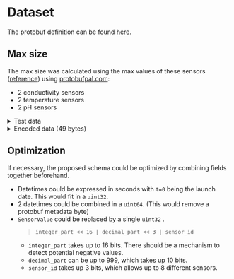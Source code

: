 # Dataset

The protobuf definition can be found [here](../schemas/dataset.proto).

## Max size

The max size was calculated using the max values of these sensors ([reference](https://github.com/SAMuCaptE/loch/blob/main/tests/scheduler_tests/fuzz/sensor_scheduler.fuzz.md)) using [protobufpal.com](https://www.protobufpal.com/):

- 2 conductivity sensors
- 2 temperature sensors
- 2 pH sensors

<details>
<summary>Test data</summary>

```json
{
  "start_time": 1709839797523,
  "end_time ": 1709839797524,
  "next_wakeup_time ": 1709839797525,
  "next_sync_time ": 1709839797526,
  "data": [
    {
      "sensor_id": 0,
      "integer_part": { "unsigned": 54999 },
      "decimal_part": 999
    },
    {
      "sensor_id": 1,
      "integer_part": { "unsigned": 54999 },
      "decimal_part": 999
    },
    {
      "sensor_id": 2,
      "integer_part": { "signed": 34 },
      "decimal_part": 999
    },
    {
      "sensor_id": 3,
      "integer_part": { "signed": 34 },
      "decimal_part": 999
    },
    {
      "sensor_id": 4,
      "integer_part": { "unsigned": 13 },
      "decimal_part": 999
    },
    {
      "sensor_id": 5,
      "integer_part": { "unsigned": 13 },
      "decimal_part": 999
    }
  ]
}
```

</details>

<details>
<summary>Encoded data (49 bytes)</summary>

```
0x08 0x93 0x9A 0x93 0xD3 0xE1 0x31 0x2A 0x05 0x08 0x00 0x20 0xE7 0x07 0x2A 0x05 0x08 0x01 0x20 0xE7 0x07 0x2A 0x05 0x08 0x02 0x20 0xE7 0x07 0x2A 0x05 0x08 0x03 0x20 0xE7 0x07 0x2A 0x05 0x08 0x04 0x20 0xE7 0x07 0x2A 0x05 0x08 0x05 0x20 0xE7 0x07
```

</details>

## Optimization

If necessary, the proposed schema could be optimized by combining fields together beforehand.

- Datetimes could be expressed in seconds with `t=0` being the launch date. This would fit in a `uint32`.
- 2 datetimes could be combined in a `uint64`. (This would remove a protobuf metadata byte)
- `SensorValue` could be replaced by a single `uint32` .
  > `integer_part << 16 | decimal_part << 3 | sensor_id`
  - `integer_part` takes up to 16 bits. There should be a mechanism to detect potential negative values.
  - `decimal_part` can be up to 999, which takes up 10 bits.
  - `sensor_id` takes up 3 bits, which allows up to 8 different sensors.
